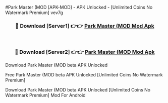 #Park Master (MOD [APK-MOD] - APK Unlocked - [Unlimited Coins No Watermark Premium] vev7g



<div align="center">

<h3>🔴 Download [Server1] 👉👉 <a href="https://momento.my/?title=Park_Master_(MOD">Park Master (MOD Mod Apk</a></h3><br>

<h3>🔴 Download [Server2] 👉👉 <a href="https://momento.my/?title=Park_Master_(MOD">Park Master (MOD Mod Apk</a></h3>
</div>



Download Park Master (MOD beta APK Unlocked

Free Park Master (MOD beta APK Unlocked [Unlimited Coins No Watermark Premium]

Download Park Master (MOD beta APK Unlocked [Unlimited Coins No Watermark Premium] Mod For Android
